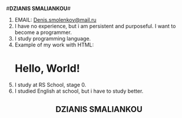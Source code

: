 #**DZIANIS SMALIANKOU**#
1. EMAIL: Denis.smolenkov@mail.ru
2. I have no experience, but i am persistent and purposeful. I want to become a programmer.
3. I study programming language.
4. Example of my work with HTML: <h1>Hello, World!</h1>
5. I study at RS School, stage 0.
6. I studied English at school, but i have to study better.
<main> <!-- Определение основной части страницы -->
    <article> <!-- CROSS CHECK CV -->
        <header> <!-- CV -->
            <h1>DZIANIS SMALIANKOU</h1>
        </header>
